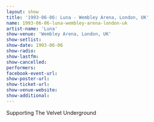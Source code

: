 ```yaml
---
layout: show
title: '1993-06-06: Luna - Wembley Arena, London, UK'
name: 1993-06-06-luna-wembley-arena-london-uk
artist-name: 'Luna'
show-venue: 'Wembley Arena, London, UK'
show-setlist: 
show-date: 1993-06-06
show-radio: 
show-lastfm: 
show-cancelled: 
performers: 
facebook-event-url: 
show-poster-url: 
show-ticket-url: 
show-venue-website: 
show-additional: 
---
```


Supporting The Velvet Underground